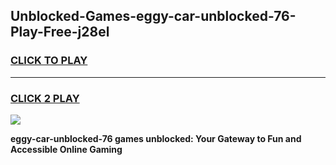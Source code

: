 
## Unblocked-Games-eggy-car-unblocked-76-Play-Free-j28el
<h3>
<a href="https://premium76.site?title=eggy-car-unblocked-76&ref=17A">CLICK TO PLAY</a></h3>
<hr>

<h3>
<a href="https://premium76.site?title=eggy-car-unblocked-76&ref=17A">CLICK 2 PLAY</a>
  
</h3>

<a href="https://premium76.site?title=eggy-car-unblocked-76&ref=17A"><img src="https://clearcache.store/games.png"></a>


**eggy-car-unblocked-76 games unblocked: Your Gateway to Fun and Accessible Online Gaming**
